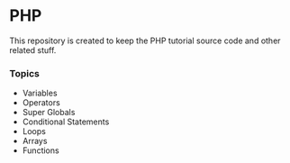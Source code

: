 # PHP

This repository is created to keep the PHP tutorial source code and other related stuff.

### Topics

- Variables
- Operators
- Super Globals
- Conditional Statements
- Loops
- Arrays
- Functions
